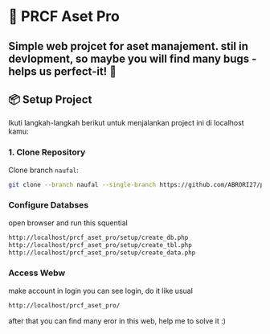# 🚀 PRCF Aset Pro

Simple web projcet for aset manajement.
stil in devlopment, so maybe you will find many bugs - helps us
perfect-it! 🙌
---

## 📦 Setup Project

Ikuti langkah-langkah berikut untuk menjalankan project ini di localhost kamu:

### 1. Clone Repository

Clone branch `naufal`:

```bash
git clone --branch naufal --single-branch https://github.com/ABRORI27/prcf_aset_pro.git
```

### Configure Databses

open browser and run this squential
```bash
http://localhost/prcf_aset_pro/setup/create_db.php
http://localhost/prcf_aset_pro/setup/create_tbl.php
http://localhost/prcf_aset_pro/setup/create_data.php
```

### Access Webw
make account in login  you can see login, do it like usual

```bash
http://localhost/prcf_aset_pro/
```

after that you can find many eror in this web, help me to solve it :)